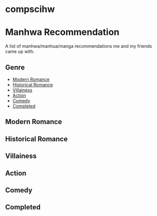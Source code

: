 # compscihw
<html>
  <head>
    <title>Manhwa Recommendation</title>
  </head>
<style>
  body {background: "https://www.google.com/url?sa=i&url=https%3A%2F%2Fwww.freepik.com%2Ffree-photos-vectors%2Fpink-marble&psig=AOvVaw2gnJm-D6WCO97EUAf9Tdv4&ust=1695834020084000&source=images&cd=vfe&opi=89978449&ved=0CA0QjRxqFwoTCIi0l5XgyIEDFQAAAAAdAAAAABAd"}
</style>
<body>
  <h1><strong>Manhwa Recommendation</strong></h1>
    <p>A list of manhwa/manhua/manga recommendations me and my friends came up with.</p>
  <h2><strong>Genre</strong></h2>
    <ul>
      <li><a href="#modern romance">Modern Romance</a></li>
      <li><a href="#historical romance">Historical Romance</a></li>
      <li><a href="#villainess">Villainess</a></li>
      <li><a href="#action">Action</a></li>
      <li><a href="#comedy">Comedy</a></li>
      <li><a href="#completed">Completed</a></li>
    </ul>
  <div id="modern romance">
  <h2><strong>Modern Romance</strong></h2>
  <div id="historical romance">
  <h2><strong>Historical Romance</strong></h2>
  <div id="villainess">
  <h2><strong>Villainess</strong></h2>
  <div id="action">
  <h2><strong>Action</strong></h2>
  <div id="comedy">
  <h2><strong>Comedy</strong></h2>
  <div id="completed">
  <h2><strong>Completed</strong></h2>
</body>
</html>
